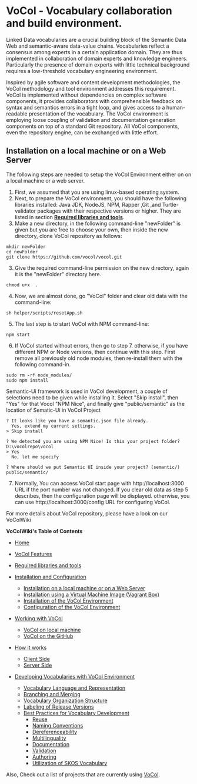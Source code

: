 
VoCol - Vocabulary collaboration and build environment.
=====

Linked Data vocabularies are a crucial building block of the Semantic Data Web and semantic-aware data-value chains.
Vocabularies  reflect a consensus among experts in a certain application domain. 
They are thus implemented in collaboration of domain experts and knowledge engineers. Particularly the presence of domain experts with little technical background requires a low-threshold vocabulary engineering environment.

Inspired by agile software and content development methodologies, the VoCol methodology and tool environment addresses this requirement. 
VoCol is implemented without dependencies on complex software components, it provides collaborators with comprehensible feedback on syntax and semantics errors in a tight loop, and gives access to a human-readable presentation of the vocabulary. 
The VoCol environment is employing loose coupling of validation and documentation generation components on top of a standard Git repository. 
All VoCol components, even the repository engine, can be exchanged with little effort. 


## Installation on a local machine or on a Web Server

The following steps are needed to setup the VoCol Environment either on on a local machine or a web server.

1. First, we assumed that you are using linux-based operating system.
1. Next, to prepare the VoCol environment, you should have the following libraries installed: Java JDK, NodeJS, NPM, Rapper ,Git ,and Turtle-validator packages with their respective versions or higher. They are listed in section **[Required libraries and tools](https://github.com/vocol/vocol/wiki/Required-libraries-and-tools)**. 
2. Make a new directory, in the following command-line "newFolder" is given but you are free to choose your own, then inside the new directory, clone VoCol repository as follows:
```
mkdir newFolder
cd newFolder
git clone https://github.com/vocol/vocol.git
```
3. Give the required command-line permission on the new directory, again it is the "newFolder" directory here.
```
chmod u+x  .
```
4. Now, we are almost done, go "VoCol" folder and clear old data with the command-line:
```
sh helper/scripts/resetApp.sh
```
5. The last step is to start VoCol with NPM command-line:
```
npm start
```
6. If VoCol started without errors, then go to step 7. otherwise, if you have different NPM or Node versions, then continue with this step. First remove all previously old node modules, then re-install them with the following command-in.
```
sudo rm -rf node_modules/
sudo npm install
```
Semantic-Ui framework is used in VoCol development, a couple of selections need to be given while installing it. 
Select "Skip install", then "Yes" for that Vocol "NPM Nice", and finally give "public/semantic" as the location of Sematic-Ui in VoCol Project
```
? It looks like you have a semantic.json file already.
  Yes, extend my current settings.
> Skip install
```
```
? We detected you are using NPM Nice! Is this your project folder? D:\vocolrepo\vocol
> Yes
  No, let me specify
```
```
? Where should we put Semantic UI inside your project? (semantic/) public/semantic/
```
7. Normally, You can access VoCol start page with http://localhost:3000 URL if the port number was not changed. If you clear old data as step 5 describes, then the configuration page will be displayed. otherwise, you can use http://localhost:3000/config URL for configuring VoCol.

For more details about VoCol repository, please have a look on our VoColWiki

**VoColWiki's Table of Contents**
  - [Home](https://github.com/vocol/vocol/wiki) 
  - [VoCol Features](https://github.com/vocol/vocol/wiki/VoCol-Features)
  - [Required libraries and tools](https://github.com/vocol/vocol/wiki/Required-libraries-and-tools)
  - [Installation and Configuration](https://github.com/vocol/vocol/wiki/Installation-and-Configuration/)
      - [Installation on a local machine or on a Web Server](https://github.com/vocol/vocol/wiki/Installation-and-Configuration#installation-on-a-web-server)
      - [Installation using a Virtual Machine Image (Vagrant Box)](https://github.com/vocol/vocol/wiki/Installation-and-Configuration#installation-using-a-virtual-machine-image-vagrant-box)
      - [Installation of the VoCol Environment](https://github.com/vocol/vocol/wiki/Installation-and-Configuration#installation-and-configuration-of-vocol-environment)
      - [Configuration of the VoCol Environment](https://github.com/vocol/vocol/wiki/Installation-and-Configuration#configuration-of-the-vocol-environment)
  - [Working with VoCol](https://github.com/vocol/vocol/wiki/Working-with-VoCol)
      - [VoCol on local machine](https://github.com/vocol/vocol/wiki/Working-with-VoCol#vocol-on-local-machine)
      - [VoCol on the GitHub](https://github.com/vocol/vocol/wiki/Working-with-VoCol#vocol-on-the-github)

  - [How it works](https://github.com/vocol/vocol/wiki/How-it-works)
    - [Client Side](https://github.com/vocol/vocol/wiki/How-it-works#client-side)
    - [Server Side](https://github.com/vocol/vocol/wiki/How-it-works#server-side) 
 
- [Developing Vocabularies with VoCol Environment](https://github.com/vocol/vocol/wiki/Developing-Vocabularies-with-VoCol-Environment)
    - [Vocabulary Language and Representation](https://github.com/vocol/vocol/wiki/Developing-Vocabularies-with-VoCol-Environment#vocabulary-language-and-representation)
    - [Branching and Merging](https://github.com/vocol/vocol/wiki/Developing-Vocabularies-with-VoCol-Environment#branching-and-merging)
    - [Vocabulary Organization Structure](https://github.com/vocol/vocol/wiki/Developing-Vocabularies-with-VoCol-Environment#vocabulary-organization-structure)
    - [Labeling of Release Versions](https://github.com/vocol/vocol/wiki/Developing-Vocabularies-with-VoCol-Environment#labeling-of-release-versions)
  - [Best Practices for Vocabulary Development](https://github.com/vocol/vocol/wiki/Developing-Vocabularies-with-VoCol-Environment#best-practices-for-vocabulary-development)
    - [Reuse](#reuse)
    - [Naming Conventions](https://github.com/vocol/vocol/wiki/Developing-Vocabularies-with-VoCol-Environment#naming-conventions)
    - [Dereferenceability](https://github.com/vocol/vocol/wiki/Developing-Vocabularies-with-VoCol-Environment#dereferenceability)
    - [Multilinguality](https://github.com/vocol/vocol/wiki/Developing-Vocabularies-with-VoCol-Environment#multilinguality)
    - [Documentation](https://github.com/vocol/vocol/wiki/Developing-Vocabularies-with-VoCol-Environment#documentation)
    - [Validation](https://github.com/vocol/vocol/wiki/Developing-Vocabularies-with-VoCol-Environment#validation)
    - [Authoring](https://github.com/vocol/vocol/wiki/Developing-Vocabularies-with-VoCol-Environment#authoring)
    - [Utilization of SKOS Vocabulary](https://github.com/vocol/vocol/wiki/Developing-Vocabularies-with-VoCol-Environment#utilization-of-skos-vocabulary)
    
Also, Check out a list of projects that are currently using [VoCol](http://vocol.iais.fraunhofer.de/).


